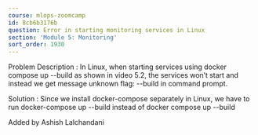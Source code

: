 ```yaml
---
course: mlops-zoomcamp
id: 8cb6b3176b
question: Error in starting monitoring services in Linux
section: 'Module 5: Monitoring'
sort_order: 1930
---
```


Problem Description : In Linux, when starting services using docker compose up --build  as shown in video 5.2, the services won’t start and instead we get message unknown flag: --build in command prompt.

Solution : Since we install docker-compose separately in Linux, we have to run docker-compose up --build instead of docker compose up --build

Added by Ashish Lalchandani

